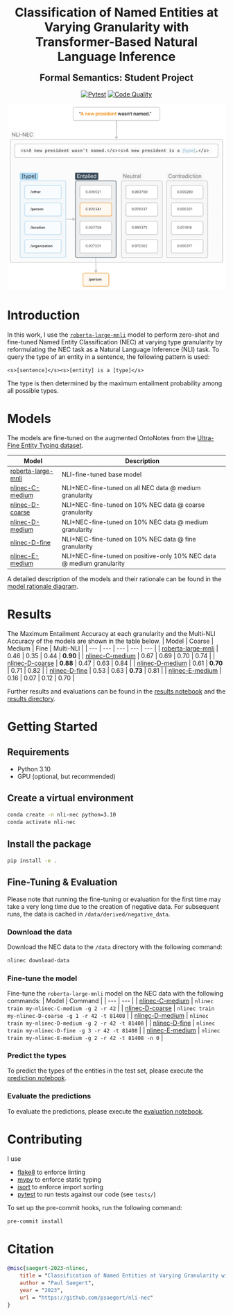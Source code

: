 <h1 align="center" style="margin-top: 0px;">Classification of Named Entities at Varying Granularity with Transformer-Based Natural Language Inference</h1>
<h2 align="center" style="margin-top: 0px;">Formal Semantics: Student Project</h2>

<div align="center">

[![Pytest](https://github.com/psaegert/nli-nec/actions/workflows/pytest.yml/badge.svg)](https://github.com/psaegert/nli-nec/actions/workflows/pytest.yml)
[![Code Quality](https://github.com/psaegert/nli-nec/actions/workflows/pre-commit.yml/badge.svg)](https://github.com/psaegert/nli-nec/actions/workflows/pre-commit.yml)

</div>

![Visual Abstract](images/visual_abstract.png)

# Introduction
In this work, I use the [`roberta-large-mnli`](https://huggingface.co/roberta-large-mnli) model to perform zero-shot and fine-tuned Named Entity Classification (NEC) at varying type granularity by reformulating the NEC task as a Natural Language Inference (NLI) task. To query the type of an entity in a sentence, the following pattern is used:

```
<s>[sentence]</s><s>[entity] is a [type]</s>
```

The type is then determined by the maximum entailment probability among all possible types.

# Models
The models are fine-tuned on the augmented OntoNotes from the [Ultra-Fine Entity Typing dataset](https://www.cs.utexas.edu/~eunsol/html_pages/open_entity.html).

| Model | Description |
| --- | --- |
| [roberta-large-mnli](https://huggingface.co/roberta-large-mnli) | NLI-fine-tuned base model |
| [nlinec-C-medium](https://huggingface.co/psaegert/nlinec-C-medium) | NLI+NEC-fine-tuned on all NEC data @ medium granularity |
| [nlinec-D-coarse](https://huggingface.co/psaegert/nlinec-D-coarse) | NLI+NEC-fine-tuned on 10% NEC data @ coarse granularity |
| [nlinec-D-medium](https://huggingface.co/psaegert/nlinec-D-medium) | NLI+NEC-fine-tuned on 10% NEC data @ medium granularity |
| [nlinec-D-fine](https://huggingface.co/psaegert/nlinec-D-fine) | NLI+NEC-fine-tuned on 10% NEC data @ fine granularity |
| [nlinec-E-medium](https://huggingface.co/psaegert/nlinec-E-medium) | NLI+NEC-fine-tuned on positive-only 10% NEC data @ medium granularity |

A detailed description of the models and their rationale can be found in the [model rationale diagram](docs/assets/model-tree-rationale.png).

# Results
The Maximum Entailment Accuracy at each granularity and the Multi-NLI Accuracy of the models are shown in the table below.
| Model | Coarse | Medium | Fine | Multi-NLI |
| --- | --- | --- | --- | --- |
| [roberta-large-mnli](https://huggingface.co/roberta-large-mnli) | 0.46 | 0.35 | 0.44 | **0.90** |
| [nlinec-C-medium](https://huggingface.co/psaegert/nlinec-C-medium) | 0.67 | 0.69 | 0.70 | 0.74 |
| [nlinec-D-coarse](https://huggingface.co/psaegert/nlinec-D-coarse) | **0.88** | 0.47 | 0.63 | 0.84 |
| [nlinec-D-medium](https://huggingface.co/psaegert/nlinec-D-medium) | 0.61 | **0.70** | 0.71 | 0.82 |
| [nlinec-D-fine](https://huggingface.co/psaegert/nlinec-D-fine) | 0.53 | 0.63 | **0.73** | 0.81 |
| [nlinec-E-medium](https://huggingface.co/psaegert/nlinec-E-medium) | 0.16 | 0.07 | 0.12 | 0.70 |

Further results and evaluations can be found in the [results notebook](notebooks/results.ipynb) and the [results directory](results).


# Getting Started

## Requirements
- Python 3.10
- GPU (optional, but recommended)

## Create a virtual environment
```bash
conda create -n nli-nec python=3.10
conda activate nli-nec
```

## Install the package
```bash
pip install -e .
```

## Fine-Tuning & Evaluation
Please note that running the fine-tuning or evaluation for the first time may take a very long time due to the creation of negative data.
For subsequent runs, the data is cached in `/data/derived/negative_data`.

### Download the data
Download the NEC data to the `/data` directory with the following command:
```bash
nlinec download-data
```

### Fine-tune the model
Fine-tune the `roberta-large-mnli` model on the NEC data with the following commands:
| Model | Command |
| --- | --- |
| [nlinec-C-medium](https://huggingface.co/psaegert/nlinec-C-medium) | `nlinec train my-nlinec-C-medium -g 2 -r 42` |
| [nlinec-D-coarse](https://huggingface.co/psaegert/nlinec-D-coarse) | `nlinec train my-nlinec-D-coarse -g 1 -r 42 -t 81408` |
| [nlinec-D-medium](https://huggingface.co/psaegert/nlinec-D-medium) | `nlinec train my-nlinec-D-medium -g 2 -r 42 -t 81408` |
| [nlinec-D-fine](https://huggingface.co/psaegert/nlinec-D-fine) | `nlinec train my-nlinec-D-fine -g 3 -r 42 -t 81408` |
| [nlinec-E-medium](https://huggingface.co/psaegert/nlinec-E-medium) | `nlinec train my-nlinec-E-medium -g 2 -r 42 -t 81408 -n 0` |

### Predict the types
To predict the types of the entities in the test set, please execute the [prediction notebook](notebooks/predict.ipynb).

### Evaluate the predictions
To evaluate the predictions, please execute the [evaluation notebook](notebooks/evaluate.ipynb).

# Contributing
I use
- [flake8](https://pypi.org/project/flake8/) to enforce linting
- [mypy](https://pypi.org/project/mypy/) to enforce static typing
- [isort](https://pypi.org/project/isort/) to enforce import sorting
- [pytest](https://pypi.org/project/pytest/) to run tests against our code (see `tests/`)

To set up the pre-commit hooks, run the following command:
```bash
pre-commit install
```

# Citation
```bibtex
@misc{saegert-2023-nlinec,
    title = "Classification of Named Entities at Varying Granularity with Transformer-Based Natural Language Inference",
    author = "Paul Saegert",
    year = "2023",
    url = "https://github.com/psaegert/nli-nec"
}
```